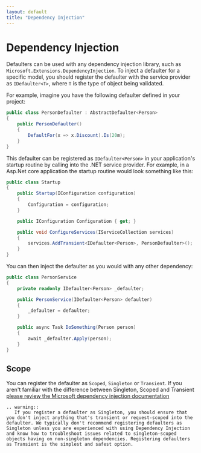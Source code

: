```yaml
---
layout: default
title: "Dependency Injection"
---
```


# Dependency Injection

Defaulters can be used with any dependency injection library, such as `Microsoft.Extensions.DependencyInjection`. To inject a defaulter for a specific model, you should register the defaulter with the service provider as `IDefaulter<T>`, where `T` is the type of object being validated.

For example, imagine you have the following defaulter defined in your project:

```csharp
public class PersonDefaulter : AbstractDefaulter<Person>
{
    public PersonDefaulter()
    {
        DefaultFor(x => x.Discount).Is(20m);
    }
}
```

This defaulter can be registered as `IDefaulter<Person>` in your application's startup routine by calling into the .NET service provider. For example, in a Asp.Net core application the startup routine would look something like this:

```csharp
public class Startup
{
    public Startup(IConfiguration configuration)
    {
        Configuration = configuration;
    }

    public IConfiguration Configuration { get; }

    public void ConfigureServices(IServiceCollection services)
    {
        services.AddTransient<IDefaulter<Person>, PersonDefaulter>();
    }
}
```

You can then inject the defaulter as you would with any other dependency:

```c#
public class PersonService
{
    private readonly IDefaulter<Person> _defaulter;

    public PersonService(IDefaulter<Person> defaulter)
    {
        _defaulter = defaulter;
    }

    public async Task DoSomething(Person person)
    {
        await _defaulter.Apply(person);
    }
}
```

## Scope

You can register the defaulter as `Scoped`, `Singleton` or `Transient`. If you aren't familiar with the difference between Singleton, Scoped and Transient [please review the Microsoft dependency injection documentation](https://docs.microsoft.com/en-us/dotnet/core/extensions/dependency-injection#service-lifetimes)


```eval_rst
.. warning::
   If you register a defaulter as Singleton, you should ensure that you don't inject anything that's transient or request-scoped into the defaulter. We typically don't recommend registering defaulters as Singleton unless you are experienced with using Dependency Injection and know how to troubleshoot issues related to singleton-scoped objects having on non-singleton dependencies. Registering defaulters as Transient is the simplest and safest option.
```